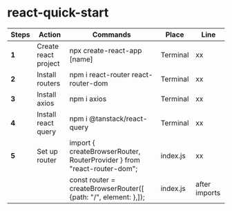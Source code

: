 # react-quick-start

Steps | Action | Commands | Place | Line
---|---|---|---|---
**1** |Create react project | npx create-react-app [name]	| Terminal | xx
**2** |Install routers| npm i react-router react-router-dom	| Terminal | xx
**3** |Install axios| npm i axios	| Terminal | xx
**4** |Install react query| npm i @tanstack/react-query	| Terminal | xx
**5** |Set up router| import { createBrowserRouter, RouterProvider } from "react-router-dom";	| index.js | xx
| | | const router = createBrowserRouter([ {path: "/", element: <App/>},]); | index.js | after imports





